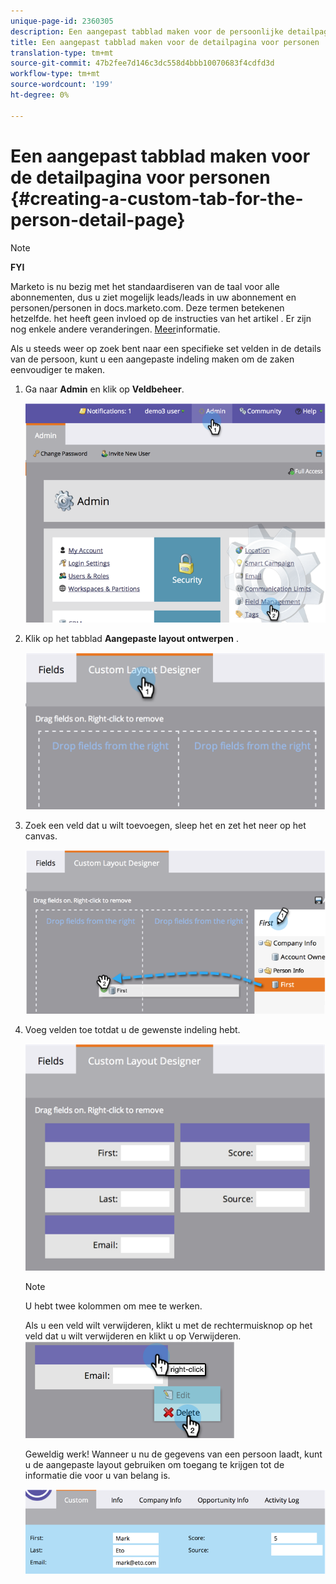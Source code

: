 ```yaml
---
unique-page-id: 2360305
description: Een aangepast tabblad maken voor de persoonlijke detailpagina - Marketo Docs - Productdocumentatie
title: Een aangepast tabblad maken voor de detailpagina voor personen
translation-type: tm+mt
source-git-commit: 47b2fee7d146c3dc558d4bbb10070683f4cdfd3d
workflow-type: tm+mt
source-wordcount: '199'
ht-degree: 0%

---
```



# Een aangepast tabblad maken voor de detailpagina voor personen {#creating-a-custom-tab-for-the-person-detail-page}

>[!NOTE]
>
>**FYI**
>
>Marketo is nu bezig met het standaardiseren van de taal voor alle abonnementen, dus u ziet mogelijk leads/leads in uw abonnement en personen/personen in docs.marketo.com. Deze termen betekenen hetzelfde. het heeft geen invloed op de instructies van het artikel . Er zijn nog enkele andere veranderingen. [Meer](http://docs.marketo.com/display/DOCS/Updates+to+Marketo+Terminology)informatie.

Als u steeds weer op zoek bent naar een specifieke set velden in de details van de persoon, kunt u een aangepaste indeling maken om de zaken eenvoudiger te maken.

1. Ga naar **Admin** en klik op **Veldbeheer**.

   ![](assets/image2014-9-16-16-3a41-3a41.png)

1. Klik op het tabblad **Aangepaste layout ontwerpen** .

   ![](assets/image2014-9-16-16-3a41-3a55.png)

1. Zoek een veld dat u wilt toevoegen, sleep het en zet het neer op het canvas.

   ![](assets/three-1.png)

1. Voeg velden toe totdat u de gewenste indeling hebt.

   ![](assets/image2014-9-16-16-3a42-3a25.png)

   >[!NOTE]
   >
   >U hebt twee kolommen om mee te werken.

   Als u een veld wilt verwijderen, klikt u met de rechtermuisknop op het veld dat u wilt verwijderen en klikt u op Verwijderen.
   ![](assets/image2014-9-16-16-3a43-3a56.png)

   Geweldig werk! Wanneer u nu de gegevens van een persoon laadt, kunt u de aangepaste layout gebruiken om toegang te krijgen tot de informatie die voor u van belang is.

   ![](assets/six-1.png)

